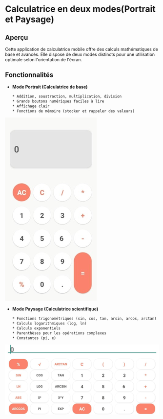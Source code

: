 # Calculatrice en deux modes(Portrait et Paysage)
## Aperçu
Cette application de calculatrice mobile offre des calculs mathématiques de base et avancés. Elle dispose de deux modes distincts pour une utilisation optimale selon l'orientation de l'écran.
## Fonctionnalités
* **Mode Portrait (Calculatrice de base)**
    ```
    * Addition, soustraction, multiplication, division
    * Grands boutons numériques faciles à lire
    * Affichage clair
    * Fonctions de mémoire (stocker et rappeler des valeurs)
    ```
 ![Layout.jpg](Layout.jpg) 
  * **Mode Paysage (Calculatrice scientifique)**
      ```
      * Fonctions trigonométriques (sin, cos, tan, arsin, arcos, arctan)
      * Calculs logarithmiques (log, ln)
      * Calculs exponentiels
      * Parenthèses pour les opérations complexes
      * Constantes (pi, e) 
      ```
  ![Landscape.jpg](Landscape.jpg)
